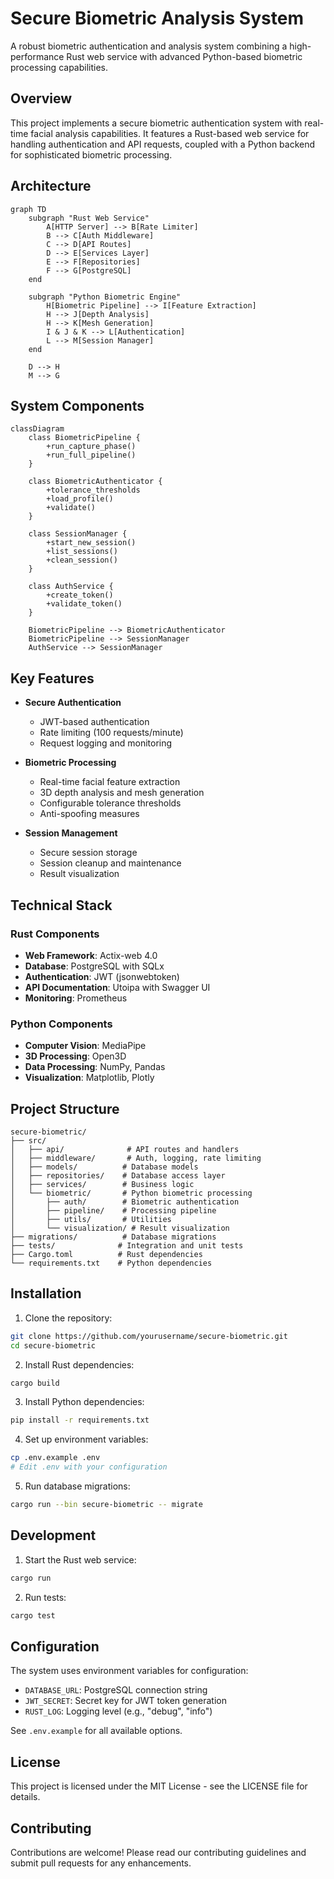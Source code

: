# Secure Biometric Analysis System

A robust biometric authentication and analysis system combining a high-performance Rust web service with advanced Python-based biometric processing capabilities.

## Overview

This project implements a secure biometric authentication system with real-time facial analysis capabilities. It features a Rust-based web service for handling authentication and API requests, coupled with a Python backend for sophisticated biometric processing.

## Architecture

```mermaid
graph TD
    subgraph "Rust Web Service"
        A[HTTP Server] --> B[Rate Limiter]
        B --> C[Auth Middleware]
        C --> D[API Routes]
        D --> E[Services Layer]
        E --> F[Repositories]
        F --> G[PostgreSQL]
    end

    subgraph "Python Biometric Engine"
        H[Biometric Pipeline] --> I[Feature Extraction]
        H --> J[Depth Analysis]
        H --> K[Mesh Generation]
        I & J & K --> L[Authentication]
        L --> M[Session Manager]
    end

    D --> H
    M --> G
```

## System Components

```mermaid
classDiagram
    class BiometricPipeline {
        +run_capture_phase()
        +run_full_pipeline()
    }
    
    class BiometricAuthenticator {
        +tolerance_thresholds
        +load_profile()
        +validate()
    }
    
    class SessionManager {
        +start_new_session()
        +list_sessions()
        +clean_session()
    }
    
    class AuthService {
        +create_token()
        +validate_token()
    }
    
    BiometricPipeline --> BiometricAuthenticator
    BiometricPipeline --> SessionManager
    AuthService --> SessionManager
```

## Key Features

- **Secure Authentication**
  - JWT-based authentication
  - Rate limiting (100 requests/minute)
  - Request logging and monitoring
  
- **Biometric Processing**
  - Real-time facial feature extraction
  - 3D depth analysis and mesh generation
  - Configurable tolerance thresholds
  - Anti-spoofing measures
  
- **Session Management**
  - Secure session storage
  - Session cleanup and maintenance
  - Result visualization

## Technical Stack

### Rust Components
- **Web Framework**: Actix-web 4.0
- **Database**: PostgreSQL with SQLx
- **Authentication**: JWT (jsonwebtoken)
- **API Documentation**: Utoipa with Swagger UI
- **Monitoring**: Prometheus

### Python Components
- **Computer Vision**: MediaPipe
- **3D Processing**: Open3D
- **Data Processing**: NumPy, Pandas
- **Visualization**: Matplotlib, Plotly

## Project Structure

```
secure-biometric/
├── src/
│   ├── api/              # API routes and handlers
│   ├── middleware/       # Auth, logging, rate limiting
│   ├── models/          # Database models
│   ├── repositories/    # Database access layer
│   ├── services/        # Business logic
│   └── biometric/       # Python biometric processing
│       ├── auth/        # Biometric authentication
│       ├── pipeline/    # Processing pipeline
│       ├── utils/       # Utilities
│       └── visualization/ # Result visualization
├── migrations/          # Database migrations
├── tests/              # Integration and unit tests
├── Cargo.toml          # Rust dependencies
└── requirements.txt    # Python dependencies
```

## Installation

1. Clone the repository:
```bash
git clone https://github.com/yourusername/secure-biometric.git
cd secure-biometric
```

2. Install Rust dependencies:
```bash
cargo build
```

3. Install Python dependencies:
```bash
pip install -r requirements.txt
```

4. Set up environment variables:
```bash
cp .env.example .env
# Edit .env with your configuration
```

5. Run database migrations:
```bash
cargo run --bin secure-biometric -- migrate
```

## Development

1. Start the Rust web service:
```bash
cargo run
```

2. Run tests:
```bash
cargo test
```

## Configuration

The system uses environment variables for configuration:
- `DATABASE_URL`: PostgreSQL connection string
- `JWT_SECRET`: Secret key for JWT token generation
- `RUST_LOG`: Logging level (e.g., "debug", "info")

See `.env.example` for all available options.

## License

This project is licensed under the MIT License - see the LICENSE file for details.

## Contributing

Contributions are welcome! Please read our contributing guidelines and submit pull requests for any enhancements.
